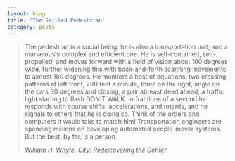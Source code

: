 ```yaml
---
layout: blog
title: 'The Skilled Pedestrian'
category: posts
---
```


<blockquote>
  <p>The pedestrian is a social being: he is also a transportation unit, and a marvelously complex and efficient one. He is self-contained, self-propelled, and moves forward with a field of vision about 100 degrees wide, further widening this with back-and-forth scanning movements to almost 180 degrees. He monitors a host of equations: two crossing patterns at left front, 290 feet a minute, three on the right, angle on the cars 30 degrees and closing, a pair abreast dead ahead, a traffic light starting to flash DON’T WALK. In fractions of a second he responds with course shifts, accelerations, and retards, and he signals to others that he is doing so. Think of the orders and computers it would take to match him! Transportation engineers are spending millions on developing automated people-mover systems. But the best, by far, is a person.</p>
  <cite>William H. Whyte, City: Rediscovering the Center</cite>
</blockquote>
